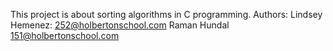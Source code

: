 This project is about sorting algorithms in C programming.
Authors: Lindsey Hemenez: 252@holbertonschool.com
	 Raman Hundal 151@holbertonschool.com
